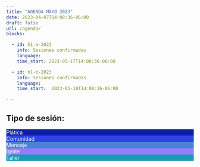 ```yaml
---
title: "AGENDA MAYO 2023"
date: 2023-04-07T14:08:36-06:00
draft: false
url: /agenda/
blocks: 

  - id: h1-a-2023
    info: Sesiones confirmadas
    language: 
    time_start: 2023-05-17T14:08:36-06:00 

  - id: h1-b-2023
    info: Sesiones confirmadas
    language: 
    time_start:  2023-05-18T14:08:36-06:00

---
```


## Tipo de sesión:

<div class="color-code-list mb-4">
  <div class="color-code-item" style="background-color: #0c1da0; color: white;">Plática</div>
  <div class="color-code-item" style="background-color: #2d43e4; color: white;">Comunidad</div>
  <div class="color-code-item" style="background-color: #4583d9; color: white;">Mensaje</div>
  <div class="color-code-item" style="background-color: #937EFC; color: white;">Ignite</div>
<div class="color-code-item" style="background-color: #1999B4; color: white;">Taller</div>

</div>



